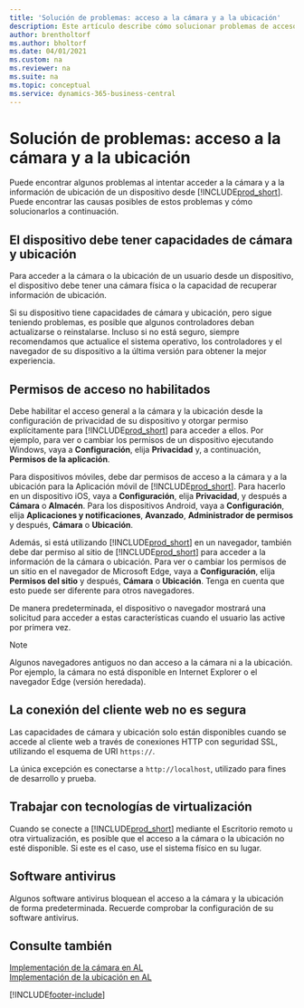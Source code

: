 ```yaml
---
title: 'Solución de problemas: acceso a la cámara y a la ubicación'
description: Este artículo describe cómo solucionar problemas de acceso a la información de la cámara y la ubicación en Business Central.
author: brentholtorf
ms.author: bholtorf
ms.date: 04/01/2021
ms.custom: na
ms.reviewer: na
ms.suite: na
ms.topic: conceptual
ms.service: dynamics-365-business-central
---
```


# Solución de problemas: acceso a la cámara y a la ubicación

Puede encontrar algunos problemas al intentar acceder a la cámara y a la información de ubicación de un dispositivo desde [!INCLUDE[prod_short](includes/prod_short.md)]. Puede encontrar las causas posibles de estos problemas y cómo solucionarlos a continuación.

## El dispositivo debe tener capacidades de cámara y ubicación

Para acceder a la cámara o la ubicación de un usuario desde un dispositivo, el dispositivo debe tener una cámara física o la capacidad de recuperar información de ubicación.

Si su dispositivo tiene capacidades de cámara y ubicación, pero sigue teniendo problemas, es posible que algunos controladores deban actualizarse o reinstalarse. Incluso si no está seguro, siempre recomendamos que actualice el sistema operativo, los controladores y el navegador de su dispositivo a la última versión para obtener la mejor experiencia.

## Permisos de acceso no habilitados

Debe habilitar el acceso general a la cámara y la ubicación desde la configuración de privacidad de su dispositivo y otorgar permiso explícitamente para [!INCLUDE[prod_short](includes/prod_short.md)] para acceder a ellos. Por ejemplo, para ver o cambiar los permisos de un dispositivo ejecutando Windows, vaya a **Configuración**, elija **Privacidad** y, a continuación, **Permisos de la aplicación**. 

Para dispositivos móviles, debe dar permisos de acceso a la cámara y a la ubicación para la Aplicación móvil de [!INCLUDE[prod_short](includes/prod_short.md)]. Para hacerlo en un dispositivo iOS, vaya a **Configuración**, elija **Privacidad**, y después a **Cámara** o **Almacén**. Para los dispositivos Android, vaya a **Configuración**, elija **Aplicaciones y notificaciones**, **Avanzado**, **Administrador de permisos** y después, **Cámara** o **Ubicación**.

Además, si está utilizando [!INCLUDE[prod_short](includes/prod_short.md)] en un navegador, también debe dar permiso al sitio de [!INCLUDE[prod_short](includes/prod_short.md)] para acceder a la información de la cámara o ubicación. Para ver o cambiar los permisos de un sitio en el navegador de Microsoft Edge, vaya a **Configuración**, elija **Permisos del sitio** y después, **Cámara** o **Ubicación**. Tenga en cuenta que esto puede ser diferente para otros navegadores.

De manera predeterminada, el dispositivo o navegador mostrará una solicitud para acceder a estas características cuando el usuario las active por primera vez.

> [!NOTE]  
> Algunos navegadores antiguos no dan acceso a la cámara ni a la ubicación. Por ejemplo, la cámara no está disponible en Internet Explorer o el navegador Edge (versión heredada).

## La conexión del cliente web no es segura

Las capacidades de cámara y ubicación solo están disponibles cuando se accede al cliente web a través de conexiones HTTP con seguridad SSL, utilizando el esquema de URI `https://`. 

La única excepción es conectarse a `http://localhost`, utilizado para fines de desarrollo y prueba.


## Trabajar con tecnologías de virtualización

Cuando se conecte a [!INCLUDE[prod_short](includes/prod_short.md)] mediante el Escritorio remoto u otra virtualización, es posible que el acceso a la cámara o la ubicación no esté disponible. Si este es el caso, use el sistema físico en su lugar.

## Software antivirus
Algunos software antivirus bloquean el acceso a la cámara y la ubicación de forma predeterminada. Recuerde comprobar la configuración de su software antivirus.

## Consulte también
[Implementación de la cámara en AL](/dynamics365/business-central/dev-itpro/developer/devenv-implement-camera-al)  
[Implementación de la ubicación en AL](/dynamics365/business-central/dev-itpro/developer/devenv-implement-location-al)


[!INCLUDE[footer-include](includes/footer-banner.md)]